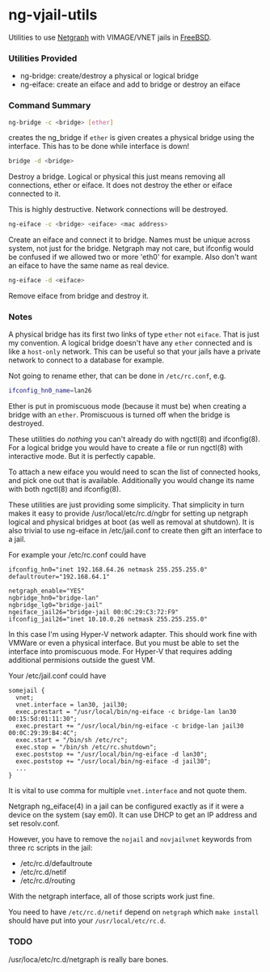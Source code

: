 # ng-vjail-utils
Utilities to use [Netgraph](https://people.freebsd.org/~julian/netgraph.html) with VIMAGE/VNET jails in [FreeBSD](https://www.freebsd.org).

### Utilities Provided
 - ng-bridge: create/destroy a physical or logical bridge
 - ng-eiface: create an eiface and add to bridge or destroy an eiface
 
### Command Summary
```sh
ng-bridge -c <bridge> [ether]
```
creates the ng_bridge
if `ether` is given creates a physical bridge using the interface. This has to be done while interface is down!

```sh
bridge -d <bridge>
```
Destroy a bridge.
Logical or physical this just means removing all connections, ether or eiface.
It does not destroy the ether or eiface connected to it.

This is highly destructive. Network connections will be destroyed.

```sh
ng-eiface -c <bridge> <eiface> <mac address>
```
Create an eiface and connect it to bridge.
Names must be unique across system, not just for the bridge.
Netgraph may not care, but ifconfig would be confused if we allowed two or more 'eth0' for example.
Also don't want an eiface to have the same name as real device.

```sh
ng-eiface -d <eiface>
```
Remove eiface from bridge and destroy it.

### Notes
A physical bridge has its first two links of type `ether` not `eiface`. That is just my convention. A logical bridge doesn't have any `ether` connected and is like a `host-only` network. This can be useful so that your jails have a private network to connect to a database for example.

Not going to rename ether, that can be done in `/etc/rc.conf`, e.g.
```sh
ifconfig_hn0_name=lan26
```
Ether is put in promiscuous mode (because it must be) when creating a bridge with an `ether`. Promiscuous is turned off when the bridge is destroyed.

These utilities do *nothing* you can't already do with ngctl(8) and ifconfig(8). For a logical bridge you would have to create a file or run ngctl(8) with interactive mode. But it is perfectly capable.

To attach a new eiface you would need to scan the list of connected hooks, and pick one out that is available. Additionally you would change its name with both ngctl(8) and ifconfig(8).

These utilities are just providing some simplicity. That simplicity in turn makes it easy to provide /usr/local/etc/rc.d/ngbr for setting up netgraph logical and physical bridges at boot (as well as removal at shutdown). It is also trivial to use ng-eiface in /etc/jail.conf to create then gift an interface to a jail.

For example your /etc/rc.conf could have

```
ifconfig_hn0="inet 192.168.64.26 netmask 255.255.255.0"
defaultrouter="192.168.64.1"

netgraph_enable="YES"
ngbridge_hn0="bridge-lan"
ngbridge_lg0="bridge-jail"
ngeiface_jail26="bridge-jail 00:0C:29:C3:72:F9"
ifconfig_jail26="inet 10.10.0.26 netmask 255.255.255.0"

```
In this case I'm using Hyper-V network adapter. This should work fine with VMWare or even a physical interface. But you must be able to set the interface into promiscuous mode. For Hyper-V that requires adding additional permisions outside the guest VM.


Your /etc/jail.conf could have
```
somejail {
  vnet;
  vnet.interface = lan30, jail30;
  exec.prestart = "/usr/local/bin/ng-eiface -c bridge-lan lan30 00:15:5d:01:11:30";
  exec.prestart += "/usr/local/bin/ng-eiface -c bridge-lan jail30 00:0C:29:39:B4:4C";
  exec.start = "/bin/sh /etc/rc";
  exec.stop = "/bin/sh /etc/rc.shutdown";
  exec.poststop += "/usr/local/bin/ng-eiface -d lan30";
  exec.poststop += "/usr/local/bin/ng-eiface -d jail30";
  ...
}
```

It is vital to use comma for multiple `vnet.interface` and not quote them.

Netgraph ng_eiface(4) in a jail can be configured exactly as if it were a device on the system (say em0). It can use DHCP to get an IP address and set resolv.conf.

However, you have to remove the `nojail` and `novjailvnet` keywords from three
rc scripts in the jail:
- /etc/rc.d/defaultroute
- /etc/rc.d/netif
- /etc/rc.d/routing

With the netgraph interface, all of those scripts work just fine.

You need to have `/etc/rc.d/netif` depend on `netgraph` which `make install` should have put into your `/usr/local/etc/rc.d`.

### TODO
/usr/loca/etc/rc.d/netgraph is really bare bones.

